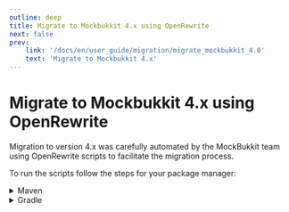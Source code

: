 ```yaml
---
outline: deep
title: Migrate to Mockbukkit 4.x using OpenRewrite
next: false
prev:
    link: '/docs/en/user_guide/migration/migrate_mockbukkit_4.0'
    text: 'Migrate to Mockbukkit 4.x'
---
```


# Migrate to Mockbukkit 4.x using OpenRewrite

Migration to version 4.x was carefully automated by the MockBukkit team using OpenRewrite scripts to
facilitate the migration process.

To run the scripts follow the steps for your package manager:

<details>
    <summary>Maven</summary>

    ```bash
    mvn org.openrewrite.maven:rewrite-maven-plugin:run \
        # TODO: Create command to migrate
    ```

</details>

<details>
    <summary>Gradle</summary>

    ```bash
    gradle rewriteRun \
        # TODO: Create command to migrate
    ```

</details>
